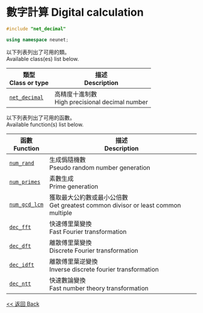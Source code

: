 # 數字計算 Digital calculation

```c++
#include "net_decimal"

using namespace neunet;
```

以下列表列出了可用的類。\
Available class(es) list below.

類型<br>Class or type|描述<br>Description
-|-
[`net_decimal`](net_decimal.md)|高精度十進制數<br>High precisional decimal number

以下列表列出了可用的函數。\
Available function(s) list below.

函數<br>Function|描述<br>Description
-|-
[`num_rand`](num_rand.md)|生成僞隨機數<br>Pseudo random number generation
[`num_primes`](num_primes.md)|素數生成<br>Prime generation
[`num_gcd_lcm`](num_gcd_lcm.md)|獲取最大公約數或最小公倍數<br>Get greatest common divisor or least common multiple
[`dec_fft`](dec_fft.md)|快速傅里葉變換<br>Fast Fourier transformation
[`dec_dft`](dec_dft.md)|離散傅里葉變換<br>Discrete Fourier transformation
[`dec_idft`](dec_idft.md)|離散傅里葉逆變換<br>Inverse discrete fourier transformation
[`dec_ntt`](dec_ntt.md)|快速數論變換<br>Fast number theory transformation

[<< 返回 Back](../../README.md)
